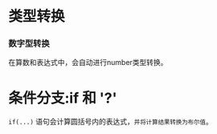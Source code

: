 # 类型转换

### 数字型转换

在算数和表达式中，会自动进行number类型转换。





# 条件分支:if 和 '?'

`if(...)` 语句会计算圆括号内的表达式，`并将计算结果转换为布尔值`。


